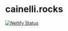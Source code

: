 # cainelli.rocks

[![Netlify Status](https://api.netlify.com/api/v1/badges/97165b86-9af5-40c8-8f28-4aa2b132714f/deploy-status)](https://app.netlify.com/sites/cainelli/deploys)
